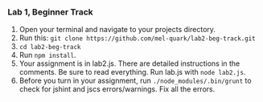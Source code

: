 ### Lab 1, Beginner Track

1. Open your terminal and navigate to your projects directory.
2. Run this: `git clone https://github.com/mel-quark/lab2-beg-track.git`
3. `cd lab2-beg-track`
4. Run `npm install`.
5. Your assignment is in lab2.js. There are detailed instructions in the
comments. Be sure to read everything. Run lab.js with `node lab2.js`.
6. Before you turn in your assignment, run `./node_modules/.bin/grunt` to
check for jshint and jscs errors/warnings. Fix all the errors.
